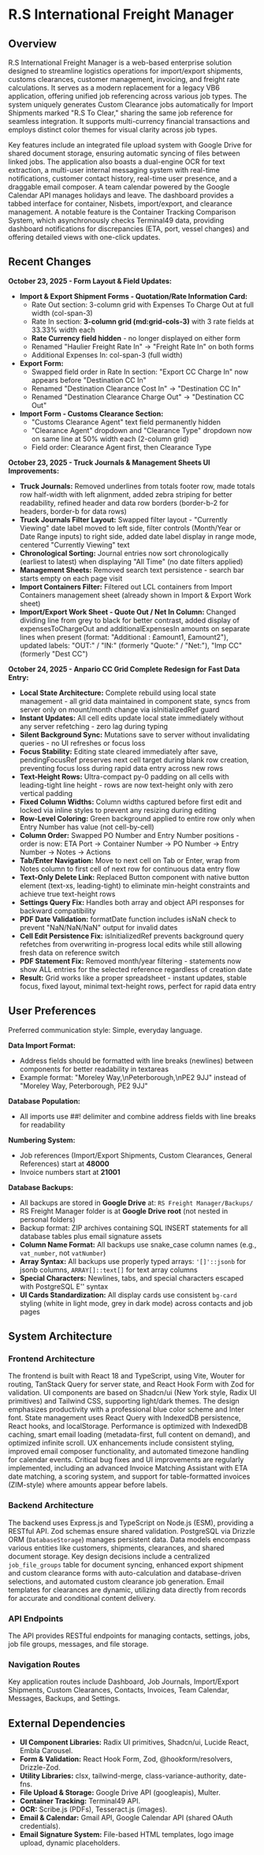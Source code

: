 # R.S International Freight Manager

## Overview

R.S International Freight Manager is a web-based enterprise solution designed to streamline logistics operations for import/export shipments, customs clearances, customer management, invoicing, and freight rate calculations. It serves as a modern replacement for a legacy VB6 application, offering unified job referencing across various job types. The system uniquely generates Custom Clearance jobs automatically for Import Shipments marked "R.S To Clear," sharing the same job reference for seamless integration. It supports multi-currency financial transactions and employs distinct color themes for visual clarity across job types.

Key features include an integrated file upload system with Google Drive for shared document storage, ensuring automatic syncing of files between linked jobs. The application also boasts a dual-engine OCR for text extraction, a multi-user internal messaging system with real-time notifications, customer contact history, real-time user presence, and a draggable email composer. A team calendar powered by the Google Calendar API manages holidays and leave. The dashboard provides a tabbed interface for container, Nisbets, import/export, and clearance management. A notable feature is the Container Tracking Comparison System, which asynchronously checks Terminal49 data, providing dashboard notifications for discrepancies (ETA, port, vessel changes) and offering detailed views with one-click updates.

## Recent Changes

**October 23, 2025 - Form Layout & Field Updates:**
- **Import & Export Shipment Forms - Quotation/Rate Information Card:**
  - Rate Out section: 3-column grid with Expenses To Charge Out at full width (col-span-3)
  - Rate In section: **3-column grid (md:grid-cols-3)** with 3 rate fields at 33.33% width each
  - **Rate Currency field hidden** - no longer displayed on either form
  - Renamed "Haulier Freight Rate In" → "Freight Rate In" on both forms
  - Additional Expenses In: col-span-3 (full width)
- **Export Form:**
  - Swapped field order in Rate In section: "Export CC Charge In" now appears before "Destination CC In"
  - Renamed "Destination Clearance Cost In" → "Destination CC In"
  - Renamed "Destination Clearance Charge Out" → "Destination CC Out"
- **Import Form - Customs Clearance Section:**
  - "Customs Clearance Agent" text field permanently hidden
  - "Clearance Agent" dropdown and "Clearance Type" dropdown now on same line at 50% width each (2-column grid)
  - Field order: Clearance Agent first, then Clearance Type

**October 23, 2025 - Truck Journals & Management Sheets UI Improvements:**
- **Truck Journals:** Removed underlines from totals footer row, made totals row half-width with left alignment, added zebra striping for better readability, refined header and data row borders (border-b-2 for headers, border-b for data rows)
- **Truck Journals Filter Layout:** Swapped filter layout - "Currently Viewing" date label moved to left side, filter controls (Month/Year or Date Range inputs) to right side, added date label display in range mode, centered "Currently Viewing" text
- **Chronological Sorting:** Journal entries now sort chronologically (earliest to latest) when displaying "All Time" (no date filters applied)
- **Management Sheets:** Removed search text persistence - search bar starts empty on each page visit
- **Import Containers Filter:** Filtered out LCL containers from Import Containers management sheet (already shown in Import & Export Work sheet)
- **Import/Export Work Sheet - Quote Out / Net In Column:** Changed dividing line from grey to black for better contrast, added display of expensesToChargeOut and additionalExpensesIn amounts on separate lines when present (format: "Additional : £amount1, £amount2"), updated labels: "OUT:" / "IN:" (formerly "Quote:" / "Net:"), "Imp CC" (formerly "Dest CC")

**October 24, 2025 - Anpario CC Grid Complete Redesign for Fast Data Entry:**
- **Local State Architecture:** Complete rebuild using local state management - all grid data maintained in component state, syncs from server only on mount/month change via isInitializedRef guard
- **Instant Updates:** All cell edits update local state immediately without any server refetching - zero lag during typing
- **Silent Background Sync:** Mutations save to server without invalidating queries - no UI refreshes or focus loss
- **Focus Stability:** Editing state cleared immediately after save, pendingFocusRef preserves next cell target during blank row creation, preventing focus loss during rapid data entry across new rows
- **Text-Height Rows:** Ultra-compact py-0 padding on all cells with leading-tight line height - rows are now text-height only with zero vertical padding
- **Fixed Column Widths:** Column widths captured before first edit and locked via inline styles to prevent any resizing during editing
- **Row-Level Coloring:** Green background applied to entire row only when Entry Number has value (not cell-by-cell)
- **Column Order:** Swapped PO Number and Entry Number positions - order is now: ETA Port → Container Number → PO Number → Entry Number → Notes → Actions
- **Tab/Enter Navigation:** Move to next cell on Tab or Enter, wrap from Notes column to first cell of next row for continuous data entry flow
- **Text-Only Delete Link:** Replaced Button component with native button element (text-xs, leading-tight) to eliminate min-height constraints and achieve true text-height rows
- **Settings Query Fix:** Handles both array and object API responses for backward compatibility
- **PDF Date Validation:** formatDate function includes isNaN check to prevent "NaN/NaN/NaN" output for invalid dates
- **Cell Edit Persistence Fix:** isInitializedRef prevents background query refetches from overwriting in-progress local edits while still allowing fresh data on reference switch
- **PDF Statement Fix:** Removed month/year filtering - statements now show ALL entries for the selected reference regardless of creation date
- **Result:** Grid works like a proper spreadsheet - instant updates, stable focus, fixed layout, minimal text-height rows, perfect for rapid data entry

## User Preferences

Preferred communication style: Simple, everyday language.

**Data Import Format:**
- Address fields should be formatted with line breaks (newlines) between components for better readability in textareas
- Example format: "Moreley Way,\nPeterborough,\nPE2 9JJ" instead of "Moreley Way, Peterborough, PE2 9JJ"

**Database Population:**
- All imports use ##! delimiter and combine address fields with line breaks for readability

**Numbering System:**
- Job references (Import/Export Shipments, Custom Clearances, General References) start at **48000**
- Invoice numbers start at **21001**

**Database Backups:**
- All backups are stored in **Google Drive** at: `RS Freight Manager/Backups/`
- RS Freight Manager folder is at **Google Drive root** (not nested in personal folders)
- Backup format: ZIP archives containing SQL INSERT statements for all database tables plus email signature assets
- **Column Name Format:** All backups use snake_case column names (e.g., `vat_number`, not `vatNumber`)
- **Array Syntax:** All backups use properly typed arrays: `'[]'::jsonb` for jsonb columns, `ARRAY[]::text[]` for text array columns
- **Special Characters:** Newlines, tabs, and special characters escaped with PostgreSQL E'' syntax
- **UI Cards Standardization:** All display cards use consistent `bg-card` styling (white in light mode, grey in dark mode) across contacts and job pages

## System Architecture

### Frontend Architecture

The frontend is built with React 18 and TypeScript, using Vite, Wouter for routing, TanStack Query for server state, and React Hook Form with Zod for validation. UI components are based on Shadcn/ui (New York style, Radix UI primitives) and Tailwind CSS, supporting light/dark themes. The design emphasizes productivity with a professional blue color scheme and Inter font. State management uses React Query with IndexedDB persistence, React hooks, and localStorage. Performance is optimized with IndexedDB caching, smart email loading (metadata-first, full content on demand), and optimized infinite scroll. UX enhancements include consistent styling, improved email composer functionality, and automated timezone handling for calendar events. Critical bug fixes and UI improvements are regularly implemented, including an advanced Invoice Matching Assistant with ETA date matching, a scoring system, and support for table-formatted invoices (ZIM-style) where amounts appear before labels.

### Backend Architecture

The backend uses Express.js and TypeScript on Node.js (ESM), providing a RESTful API. Zod schemas ensure shared validation. PostgreSQL via Drizzle ORM (`DatabaseStorage`) manages persistent data. Data models encompass various entities like customers, shipments, clearances, and shared document storage. Key design decisions include a centralized `job_file_groups` table for document syncing, enhanced export shipment and custom clearance forms with auto-calculation and database-driven selections, and automated custom clearance job generation. Email templates for clearances are dynamic, utilizing data directly from records for accurate and conditional content delivery.

### API Endpoints

The API provides RESTful endpoints for managing contacts, settings, jobs, job file groups, messages, and file storage.

### Navigation Routes

Key application routes include Dashboard, Job Journals, Import/Export Shipments, Custom Clearances, Contacts, Invoices, Team Calendar, Messages, Backups, and Settings.

## External Dependencies

-   **UI Component Libraries:** Radix UI primitives, Shadcn/ui, Lucide React, Embla Carousel.
-   **Form & Validation:** React Hook Form, Zod, @hookform/resolvers, Drizzle-Zod.
-   **Utility Libraries:** clsx, tailwind-merge, class-variance-authority, date-fns.
-   **File Upload & Storage:** Google Drive API (googleapis), Multer.
-   **Container Tracking:** Terminal49 API.
-   **OCR:** Scribe.js (PDFs), Tesseract.js (images).
-   **Email & Calendar:** Gmail API, Google Calendar API (shared OAuth credentials).
-   **Email Signature System:** File-based HTML templates, logo image upload, dynamic placeholders.